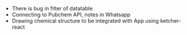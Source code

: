 - There is bug in filter of datatable
- Connecting to Pubchem API, notes in Whatsapp
- Drawing chemical structure to be integrated with App using ketcher-react